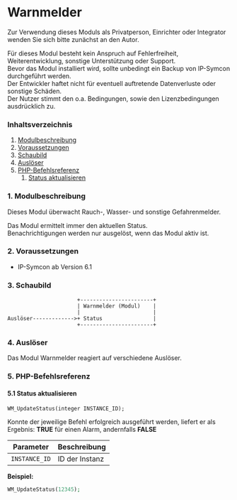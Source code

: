 # Warnmelder

Zur Verwendung dieses Moduls als Privatperson, Einrichter oder Integrator wenden Sie sich bitte zunächst an den Autor.

Für dieses Modul besteht kein Anspruch auf Fehlerfreiheit, Weiterentwicklung, sonstige Unterstützung oder Support.  
Bevor das Modul installiert wird, sollte unbedingt ein Backup von IP-Symcon durchgeführt werden.  
Der Entwickler haftet nicht für eventuell auftretende Datenverluste oder sonstige Schäden.  
Der Nutzer stimmt den o.a. Bedingungen, sowie den Lizenzbedingungen ausdrücklich zu.


### Inhaltsverzeichnis

1. [Modulbeschreibung](#1-modulbeschreibung)
2. [Voraussetzungen](#2-voraussetzungen)
3. [Schaubild](#3-schaubild)
4. [Auslöser](#4-auslöser)
5. [PHP-Befehlsreferenz](#5-php-befehlsreferenz)
   1. [Status aktualisieren](#51-status-aktualisieren)

### 1. Modulbeschreibung

Dieses Modul überwacht Rauch-, Wasser- und sonstige Gefahrenmelder.

Das Modul ermittelt immer den aktuellen Status.  
Benachrichtigungen werden nur ausgelöst, wenn das Modul aktiv ist.

### 2. Voraussetzungen

- IP-Symcon ab Version 6.1

### 3. Schaubild

```
                      +-----------------------+
                      | Warnmelder (Modul)    |
                      |                       |
Auslöser------------->+ Status                |
                      +-----------------------+
```

### 4. Auslöser

Das Modul Warnmelder reagiert auf verschiedene Auslöser.

### 5. PHP-Befehlsreferenz

#### 5.1 Status aktualisieren

```text
WM_UpdateStatus(integer INSTANCE_ID);
```

Konnte der jeweilige Befehl erfolgreich ausgeführt werden, liefert er als Ergebnis:
**TRUE** für einen Alarm, andernfalls **FALSE**

| Parameter     | Beschreibung   | 
|---------------|----------------|
| `INSTANCE_ID` | ID der Instanz |


**Beispiel:**
```php
WM_UpdateStatus(12345);
```
